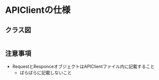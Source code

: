 # APIClientの仕様

## クラス図
```mermaid

```


## 注意事項
- RequestとResponceオブジェクトはAPIClientファイル内に記載すること
	- ばらばらに記載しないこと
